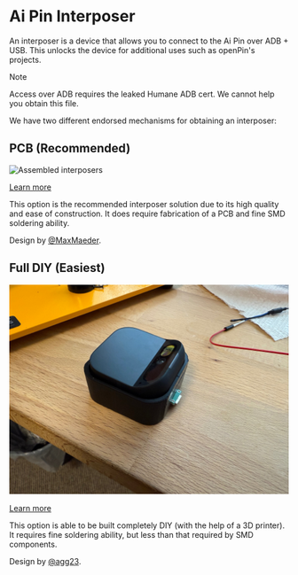# Ai Pin Interposer

An interposer is a device that allows you to connect to the Ai Pin over ADB + USB. This unlocks the device for additional uses such as openPin's projects.

> [!NOTE]  
> Access over ADB requires the leaked Humane ADB cert. We cannot help you obtain this file.

We have two different endorsed mechanisms for obtaining an interposer:

## PCB (Recommended)

![Assembled interposers](https://github.com/MaxMaeder/OpenPin/raw/master/.github/assets/interposers.jpg)

[Learn more](https://github.com/MaxMaeder/OpenPin)

This option is the recommended interposer solution due to its high quality and ease of construction. It does require fabrication of a PCB and fine SMD soldering ability.

Design by [@MaxMaeder](https://github.com/MaxMaeder).

## Full DIY (Easiest)

![](https://github.com/agg23/ai-pin-interposer/raw/master/images/Docked%20Pin.jpg)

[Learn more](https://github.com/agg23/ai-pin-interposer)

This option is able to be built completely DIY (with the help of a 3D printer). It requires fine soldering ability, but less than that required by SMD components.

Design by [@agg23](https://github.com/agg23).
